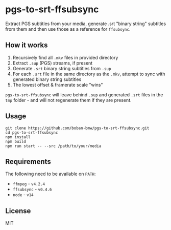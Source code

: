 # pgs-to-srt-ffsubsync

Extract PGS subtitles from your media, generate .srt "binary string" subtitles from them and then use those as a reference for `ffsubsync`.

## How it works

1. Recursively find all `.mkv` files in provided directory
2. Extract `.sup` (PGS) streams, if present
3. Generate `.srt` binary string subtitles from `.sup`
4. For each `.srt` file in the same directory as the `.mkv`, attempt to sync with generated binary string subtitles
5. The lowest offset & framerate scale "wins"

`pgs-to-srt-ffsubsync` will leave behind `.sup` and generated `.srt` files in the `tmp` folder - and will not regenerate them if they are present.

## Usage

```
git clone https://github.com/boban-bmw/pgs-to-srt-ffsubsync.git
cd pgs-to-srt-ffsubsync
npm install
npm build
npm run start -- --src /path/to/your/media
```

## Requirements

The following need to be available on `PATH`:

* `ffmpeg` - `v4.2.4`
* `ffsubsync` - `v0.4.6`
* `node` - `v14`

## License

MIT
